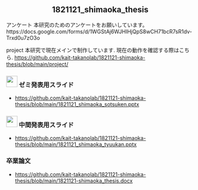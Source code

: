 
<h2 align="center">1821121_shimaoka_thesis</h2>
アンケート
本研究のためのアンケートをお願いしています。
https://docs.google.com/forms/d/1WGStAj6WJHIHjQpS8wCH71bcR7sR1dv-Trxd0u7zO3o

project
本研究で現在メインで制作しています. 現在の動作を確認する際はこちら. 
https://github.com/kait-takanolab/1821121-shimaoka-thesis/blob/main/project/

### <img src="https://icooon-mono.com/i/icon_12063/icon_120631_64.png" height="30px;" /> ゼミ発表用スライド

- https://github.com/kait-takanolab/1821121-shimaoka-thesis/blob/main/1821121_shimaoka_sotsuken.pptx

### <img src="https://icooon-mono.com/i/icon_12063/icon_120631_64.png" height="30px;" /> 中間発表用スライド

- https://github.com/kait-takanolab/1821121-shimaoka-thesis/blob/main/1821121_shimaoka_tyuukan.pptx

### 卒業論文
- https://github.com/kait-takanolab/1821121-shimaoka-thesis/blob/main/1821121-shimaoka_thesis.docx
